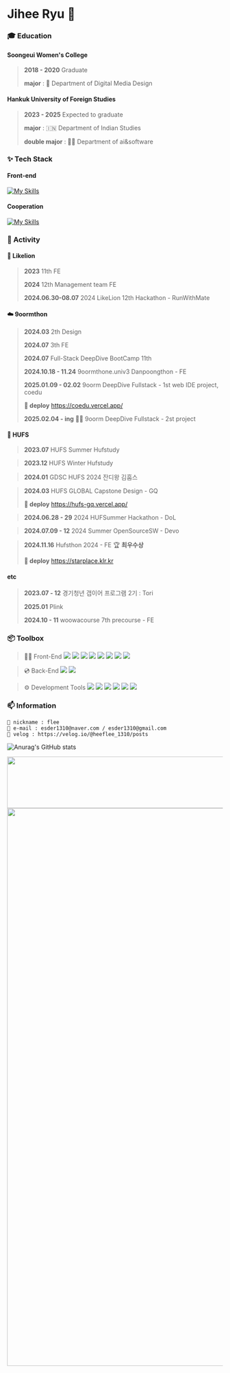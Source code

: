 # Jihee Ryu 👋

### 🎓 Education
####  Soongeui Women's College
> **2018 - 2020** Graduate
> 
> **major**  :  🎨 Department of Digital Media Design
> 
#### Hankuk University of Foreign Studies
> **2023 - 2025** Expected to graduate
>
> **major**  :  🇮🇳 Department of Indian Studies
> 
> **double major**  :  👩‍💻 Department of ai&software

### ✨ Tech Stack
#### Front-end
[![My Skills](https://skillicons.dev/icons?i=js,typescript,html,css,react,styledcomponents,emotion,next,vite,vercel,python)](https://skillicons.dev)

#### Cooperation
[![My Skills](https://skillicons.dev/icons?i=notion,figma,github,discord)](https://skillicons.dev)

### 📌 Activity
#### 🦁 Likelion
> **2023** 11th FE
> 
> **2024** 12th Management team FE
>
> **2024.06.30-08.07** 2024 LikeLion 12th Hackathon - RunWithMate

#### ☁️ 9oormthon
> **2024.03** 2th Design
> 
> **2024.07** 3th FE
>
> **2024.07** Full-Stack DeepDive BootCamp 11th
>
> **2024.10.18 - 11.24** 9oormthone.univ3 Danpoongthon - FE
>
> **2025.01.09 - 02.02** 9oorm DeepDive Fullstack - 1st web IDE project, coedu
>
> **🔗 deploy** https://coedu.vercel.app/
>
> **2025.02.04 - ing** 👩‍💻 9oorm DeepDive Fullstack - 2st project

#### 🦉 HUFS
> **2023.07** HUFS Summer Hufstudy

> **2023.12** HUFS Winter Hufstudy

> **2024.01** GDSC HUFS 2024 잔디왕 김훕스

> **2024.03** HUFS GLOBAL Capstone Design - GQ
> 
> **🔗 deploy** https://hufs-gq.vercel.app/

> **2024.06.28 - 29** 2024 HUFSummer Hackathon - DoL

> **2024.07.09 - 12** 2024 Summer OpenSourceSW - Devo

> **2024.11.16** Hufsthon 2024 - FE 🏆 **최우수상**
> 
>  **🔗 deploy** https://starplace.klr.kr

#### etc
> **2023.07 - 12** 경기청년 갭이어 프로그램 2기 : Tori
> 
> **2025.01**  Plink
> 
> **2024.10 - 11** woowacourse 7th precourse - FE 

### 📦 Toolbox
> 👩‍💻 Front-End
<img src="https://img.shields.io/badge/HTML-E34F26?style=flat&logo=html5&logoColor=white"> <img src="https://img.shields.io/badge/CSS-1572B6?style=flat&logo=css3&logoColor=white"> <img src="https://img.shields.io/badge/JavaScript-F7DF1E?style=flat&logo=javascript&logoColor=white"> <img src="https://img.shields.io/badge/TypeScript-3178C6?style=flat&logo=typescript&logoColor=white"> <img src="https://img.shields.io/badge/React-61DAFB?style=flat&logo=react&logoColor=white"> <img src="https://img.shields.io/badge/Next.js-000?style=flat&logo=next.js&logoColor=white"> <img src="https://img.shields.io/badge/styled-components-DB7093?style=flat&logo=styled-components&logoColor=white"> <img src="https://img.shields.io/badge/vite-646CFF?style=flat&logo=vite&logoColor=white"><div>

> 💿 Back-End
<img src="https://img.shields.io/badge/Python-3776AB?style=flat&logo=python&logoColor=white"> <img src="https://img.shields.io/badge/MySQL-4479A1?style=flat&logo=mysql&logoColor=white"><div>

  
> ⚙️ Development Tools
<img src="https://img.shields.io/badge/GitHub-181717?style=flat&logo=github&logoColor=white"> <img src="https://img.shields.io/badge/Notion-000?style=flat&logo=notion&logoColor=white"> <img src="https://img.shields.io/badge/Figma-F24E1E?style=flat&logo=figma&logoColor=white"> <img src="https://img.shields.io/badge/Slack-4A154B?style=flat&logo=slack&logoColor=white"> <img src="https://img.shields.io/badge/Discord-5865F2?style=flat&logo=Discord&logoColor=white"> <img src="https://img.shields.io/badge/Velog-20C997?style=flat&logo=Velog&logoColor=white">

### 📫 Information
```
🙂 nickname : flee
💌 e-mail : esder1310@naver.com / esder1310@gmail.com
📒 velog : https://velog.io/@heeflee_1310/posts
```

![Anurag's GitHub stats](https://github-readme-stats.vercel.app/api?username=jiHeeFlee&theme=graywhite&show_icons=true)


<a href="https://github.com/devxb/gitanimals">
  <img src="https://render.gitanimals.org/lines/{jiHeeFlee}?pet-id=670280618821875424" width="1300" height="120"/>
</a>
<a href="https://github.com/devxb/gitanimals">
  <img src="https://render.gitanimals.org/farms/{jiHeeFlee}" width="1300"/>
</a>
